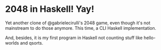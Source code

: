 2048 in Haskell! Yay!
=====================

Yet another clone of @gabrielecirulli's 2048 game,
even though it's not mainstream to do those anymore.
This time, a CLI Haskell implementation.

And, besides, it is my first program in Haskell not counting
stuff like hello-worlds and qsorts.
